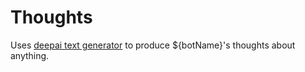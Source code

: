 # Thoughts

Uses [deepai text generator](https://deepai.org/machine-learning-model/text-generator) to produce ${botName}'s thoughts about anything. 